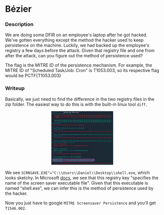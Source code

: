 # Bézier

### Description
We are doing some DFIR on an employee's laptop after he got hacked. We've gotten everything except the method the hacker used to keep persistence on the machine. Luckily, we had backed up the employee's registry a few days before the attack. Given that registry file and one from after the attack, can you figure out the method of persistence used? 

The flag is the MITRE ID of the persistence mechanism. For example, the MITRE ID of "Scheduled Task/Job: Cron" is T1053.003, so its respective flag would be PCTF{T1053.003}

### Writeup

Basically, we just need to find the difference in the two registry files in the zip folder. The easiest way to do this is with the built-in linux tool `diff`.  

<p align="center"><img src="https://github.com/NihilistPenguin/PatriotCTF2022-Writeups/raw/main/writeup-images/screensaver.png" width=40%  height=40%></p>

We see `SCRNSAVE.EXE"="C:\\Users\\Daniel\\Desktop\\shell.exe`, which looks sketchy. In Microsoft [docs](https://docs.microsoft.com/en-us/windows/win32/devnotes/scrnsave-exe), we see that this registry key "specifies the name of the screen saver executable file". Given that this executable is named "shell.exe", we can infer this is the method of persistence used by the hacker.

Now you just have to google `MITRE Screensaver Persistence` and you'll get `T1546.002`.